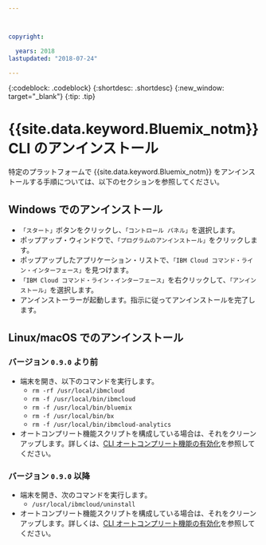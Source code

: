 ```yaml
---



copyright:

  years: 2018
lastupdated: "2018-07-24"

---
```


{:codeblock: .codeblock} 
{:shortdesc: .shortdesc}
{:new_window: target="_blank"}
{:tip: .tip}

# {{site.data.keyword.Bluemix_notm}} CLI のアンインストール

特定のプラットフォームで {{site.data.keyword.Bluemix_notm}} をアンインストールする手順については、以下のセクションを参照してください。

## Windows でのアンインストール

* `「スタート」`ボタンをクリックし、`「コントロール パネル」`を選択します。
* ポップアップ・ウィンドウで、`「プログラムのアンインストール」`をクリックします。
* ポップアップしたアプリケーション・リストで、`「IBM Cloud コマンド・ライン・インターフェース」`を見つけます。
* `「IBM Cloud コマンド・ライン・インターフェース」`を右クリックして、`「アンインストール」`を選択します。
* アンインストーラーが起動します。指示に従ってアンインストールを完了します。

## Linux/macOS でのアンインストール

### バージョン `0.9.0` より前

* 端末を開き、以下のコマンドを実行します。
  * `rm -rf /usr/local/ibmcloud`
  * `rm -f /usr/local/bin/ibmcloud`
  * `rm -f /usr/local/bin/bluemix`
  * `rm -f /usr/local/bin/bx`
  * `rm -f /usr/local/bin/ibmcloud-analytics`
* オートコンプリート機能スクリプトを構成している場合は、それをクリーンアップします。詳しくは、[CLI オートコンプリート機能の有効化](enable_cli_autocompletion.html)を参照してください。

### バージョン `0.9.0` 以降

* 端末を開き、次のコマンドを実行します。
  * `/usr/local/ibmcloud/uninstall`
* オートコンプリート機能スクリプトを構成している場合は、それをクリーンアップします。詳しくは、[CLI オートコンプリート機能の有効化](enable_cli_autocompletion.html)を参照してください。
